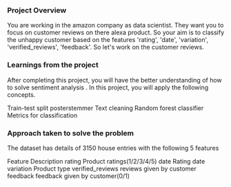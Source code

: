 ### Project Overview

 You are working in the amazon company as data scientist. They want you to focus on customer reviews on there alexa product. So your aim is to classify the unhappy customer based on the features 'rating', 'date', 'variation', 'verified_reviews', 'feedback'. So let's work on the customer reviews.


### Learnings from the project

 After completing this project, you will have the better understanding of how to solve sentiment analysis . In this project, you will apply the following concepts.

Train-test split posterstemmer Text cleaning Random forest classifier Metrics for classification


### Approach taken to solve the problem

 The dataset has details of 3150 house entries with the following 5 features

Feature Description rating Product ratings(1/2/3/4/5) date Rating date variation Product type verified_reviews reviews given by customer feedback feedback given by customer(0/1)


